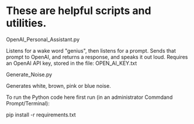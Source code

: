 # These are helpful scripts and utilities.

OpenAI_Personal_Assistant.py

Listens for a wake word "genius", then listens for a prompt.
Sends that prompt to OpenAI, and returns a response, and speaks it out loud.
Requires an OpenAI API key, stored in the file: OPEN_AI_KEY.txt

Generate_Noise.py

Generates white, brown, pink or blue noise.

To run the Python code here first run (in an administrator Commdand Prompt/Terminal):

pip install -r requirements.txt
